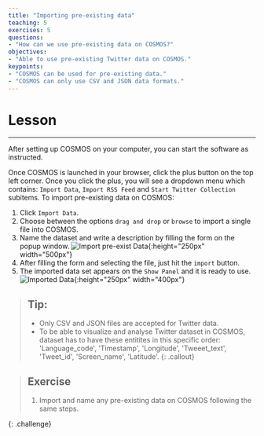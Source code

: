 ```yaml
---
title: "Importing pre-existing data"
teaching: 5
exercises: 5
questions:
- "How can we use pre-existing data on COSMOS?"
objectives:
- "Able to use pre-existing Twitter data on COSMOS."
keypoints:
- "COSMOS can be used for pre-existing data."
- "COSMOS can only use CSV and JSON data formats."
---
```


# Lesson
***
After setting up COSMOS on your computer, you can start the software as instructed. 

Once COSMOS is launched in your browser, click the plus button on the top left corner. Once you click the plus, you will see a dropdown menu which contains: `Import Data`, `Import RSS Feed` and `Start Twitter Collection` subitems. To import pre-existing data on COSMOS:
1. Click `Import Data`.
2. Choose between the options `drag and drop` or `browse` to import a single file into COSMOS.
3. Name the dataset and write a description by filling the form on the popup window.
![Import pre-exist Data](../fig/Import-pre-existing-data.png){:height="250px" width="500px"}
4. After filling the form and selecting the file, just hit the `import` button.
5. The imported data set appears on the `Show Panel` and it is ready to use.
![Imported Data](../fig/imported-data.png){:height="250px" width="400px"}

> ## Tip: 
>
> - Only CSV and JSON files are accepted for Twitter data.
> - To be able to visualize and analyse Twitter dataset in COSMOS, dataset has to have these entitites in this specific order:
> 'Language_code', 'Timestamp', 'Longitude', 'Tweeet_text', 'Tweet_id', 'Screen_name', 'Latitude'.
{: .callout}

> ## Exercise
> 1. Import and name any pre-existing data on COSMOS following the same steps. 
>
{: .challenge}
